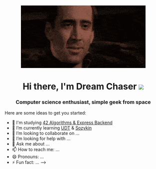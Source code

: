 <p align="center">
  <img width="400" height="200" src="https://github.com/Surf884/Surf884/blob/main/LoL.gif">
</p>

<h1 align="center">Hi there, I'm Dream Chaser
<img src="https://github.com/blackcater/blackcater/raw/main/images/Hi.gif" height="32"/></h1>
<h3 align="center">Computer science enthusiast, simple geek from space</h3>

Here are some ideas to get you started:

- 🔭 I'm studying <a href="https://42.uz/course/express-backend">42 Algorithms & Express Backend</a>
- 🌱 I’m currently learning <a href="https://www.youtube.com/playlist?list=PLcvajZ_CZX8RygFD05lSHujpk2gLcBQaO">UDT</a> & <a href="https://www.asozykin.ru/">Sozykin</a>
- 👯 I’m looking to collaborate on ...
- 🤔 I’m looking for help with ...
- 💬 Ask me about ...
- 📫 How to reach me: ...
- 😄 Pronouns: ...
- ⚡ Fun fact: ...
-->
